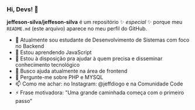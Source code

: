 ### Hi, Devs! 👋


**jeffeson-silva/jeffeson-silva** é um repositório ✨ _especial_ ✨ porque meu `README.md` (este arquivo) aparece no meu perfil do GitHub.


- 🔭 Atualmente sou estudante de Desenvolvimento de Sistemas com foco no Backend
- 🌱 Estou aprendendo JavaScript
- 👯 Estou à disposição pra ajudar à quem precisa e disseminar conhecimento tecnológico
- 🤔 Busco ajuda atualmente na área de frontend
- 💬 Pergunte-me sobre PHP e MYSQL
- 📫 Como me achar: no Instagram: @jeffdiogo e na Comunidade Code
- ⚡ Frase motivadora: "Uma grande caminhada começa com o primeiro passo"

